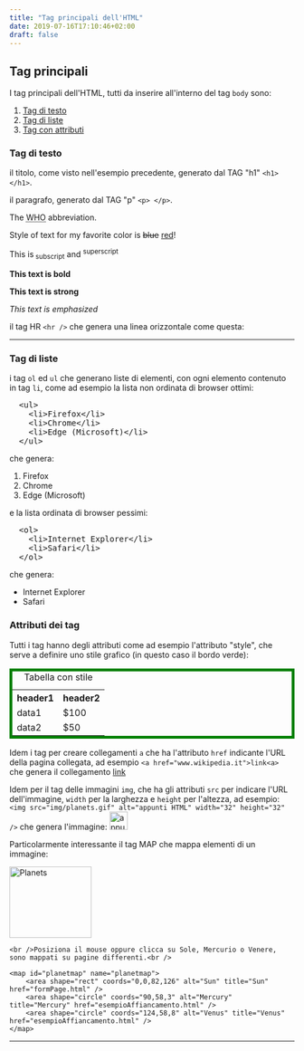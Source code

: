 ```yaml
---
title: "Tag principali dell'HTML"
date: 2019-07-16T17:10:46+02:00
draft: false
---
```


<h2>Tag principali</h2>
<p>I tag principali dell'HTML, tutti da inserire all'interno del tag <code>body</code> sono:</p>

<ol>
    <li><a href="#tagTesto">Tag di testo</a></li>
    <li><a href="#tagListe">Tag di liste</a></li>
    <li><a href="#tagAttr">Tag con attributi</a></li>
</ol>

<h3 id="tagTesto">Tag di testo</h3>

<p>il titolo, come visto nell'esempio precedente, generato dal TAG "h1" <code>&lt;h1&gt; &lt;/h1&gt;</code>.</p>

<p>il paragrafo, generato dal TAG "p" <code>&lt;p&gt; &lt;/p&gt;</code>.</p>

<p>The <abbr title="World Health Organization">WHO</abbr> abbreviation.</p>

<!-- Obsolete TAG <acronym title="as soon as possible">ASAP</acronym> -->

<p>Style of text for my favorite color is <del>blue</del> <ins>red</ins>!</p>

<p>This is<sub> subscript</sub> and <sup>superscript</sup></p>

<p><b>This text is bold</b></p>
<p><strong>This text is strong</strong></p>
<!-- Obsolete TAG <big>This text is big</big> -->
<p><em>This text is emphasized</em></p>

<p>il tag HR <code>&lt;hr /&gt;</code> che genera una linea orizzontale come questa:</p>
<hr />

<h3 id="tagListe">Tag di liste</h3>

<p>i tag <code>ol</code> ed <code>ul</code> che generano liste di elementi, con ogni elemento contenuto in tag <code>li</code>, come ad esempio la lista non ordinata di browser ottimi:</p>
<pre>
  &lt;ul&gt;
    &lt;li&gt;Firefox&lt;/li&gt;
    &lt;li&gt;Chrome&lt;/li&gt;
    &lt;li&gt;Edge (Microsoft)&lt;/li&gt;
  &lt;/ul&gt;
</pre>

che genera:
<ol>
    <li>Firefox</li>
    <li>Chrome</li>
    <li>Edge (Microsoft)</li>
</ol>

<p>e la lista ordinata di browser pessimi:</p>
<pre>
  &lt;ol&gt;
    &lt;li&gt;Internet Explorer&lt;/li&gt;
    &lt;li&gt;Safari&lt;/li&gt;
  &lt;/ol&gt;
</pre>

che genera:
<ul>
    <li>Internet Explorer</li>
    <li>Safari</li>
</ul>

<h3 id="tagAttr">Attributi dei tag</h3>
<p>Tutti i tag hanno degli attributi come ad esempio l'attributo "style", che serve a definire uno stile grafico (in questo caso il bordo verde):</p>
<table style="border: 5px solid green;">
    <caption>Tabella con stile</caption>
    <tr>
        <th>header1</th>
        <th>header2</th>
    </tr>
    <tr>
        <td>data1</td>
        <td>$100</td>
    </tr>
    <tr>
        <td>data2</td>
        <td>$50</td>
    </tr>
</table>

<p>
    Idem i tag per creare collegamenti <code>a</code> che ha l'attributo <code>href</code> indicante l'URL della pagina collegata, ad esempio
    <code>&lt;a href="www.wikipedia.it"&gt;link&lt;a&gt;</code> che genera
    il collegamento <a href="www.wikipedia.it">link</a>
</p>
<p>
    Idem per il tag delle immagini <code>img</code>, che ha gli attributi <code>src</code> per indicare l'URL dell'immagine, <code>width</code> per la larghezza e <code>height</code> per l'altezza, ad esempio:
    <code>&ltimg src="img/planets.gif" alt="appunti HTML" width="32" height="32" /&gt;</code>
    che genera l'immagine:
    <img src="img/planets.gif" alt="appunti HTML" width="32" height="32" />
</p>

<p>Particolarmente interessante il tag MAP che mappa elementi di un immagine:</p>
<p>
    <img src="img/planets.gif" width="145" height="126" alt="Planets" usemap="#planetmap" />

    <br />Posiziona il mouse oppure clicca su Sole, Mercurio o Venere, sono mappati su pagine differenti.<br />

    <map id="planetmap" name="planetmap">
        <area shape="rect" coords="0,0,82,126" alt="Sun" title="Sun" href="formPage.html" />
        <area shape="circle" coords="90,58,3" alt="Mercury" title="Mercury" href="esempioAffiancamento.html" />
        <area shape="circle" coords="124,58,8" alt="Venus" title="Venus" href="esempioAffiancamento.html" />
    </map>
</p>

<hr />
